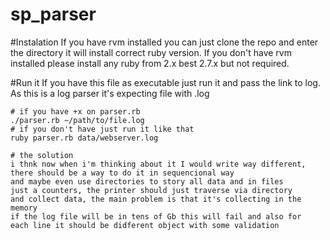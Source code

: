 # sp_parser

#Instalation
If you have rvm installed you can just clone the repo and enter the directory it will install correct
ruby version.
If you don't have rvm installed please install any ruby from 2.x best 2.7.x but not required.

#Run it
If you have this file as executable just run it and pass the link to log.
As this is a log parser it's expecting file with .log
```
# if you have +x on parser.rb
./parser.rb ~/path/to/file.log
# if you don't have just run it like that
ruby parser.rb data/webserver.log

# the solution
i thnk now when i'm thinking about it I would write way different,
there should be a way to do it in sequencional way
and maybe even use directories to story all data and in files
just a counters, the printer should just traverse via directory
and collect data, the main problem is that it's collecting in the memory
if the log file will be in tens of Gb this will fail and also for
each line it should be didferent object with some validation
```
